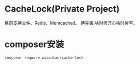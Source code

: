 # CacheLock(Private Project)

目前支持文件、Redis、Memcached。
待完善,啥时候开心啥时候写。

# composer安装

```
composer require wisonlau/cache-lock
```

